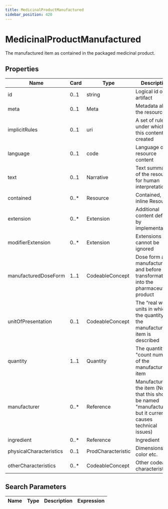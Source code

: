 ```yaml
---
title: MedicinalProductManufactured
sidebar_position: 420
---
```


# MedicinalProductManufactured

The manufactured item as contained in the packaged medicinal product.

## Properties

| Name                    | Card  | Type               | Description                                                                                                       |
| ----------------------- | ----- | ------------------ | ----------------------------------------------------------------------------------------------------------------- |
| id                      | 0..1  | string             | Logical id of this artifact                                                                                       |
| meta                    | 0..1  | Meta               | Metadata about the resource                                                                                       |
| implicitRules           | 0..1  | uri                | A set of rules under which this content was created                                                               |
| language                | 0..1  | code               | Language of the resource content                                                                                  |
| text                    | 0..1  | Narrative          | Text summary of the resource, for human interpretation                                                            |
| contained               | 0..\* | Resource           | Contained, inline Resources                                                                                       |
| extension               | 0..\* | Extension          | Additional content defined by implementations                                                                     |
| modifierExtension       | 0..\* | Extension          | Extensions that cannot be ignored                                                                                 |
| manufacturedDoseForm    | 1..1  | CodeableConcept    | Dose form as manufactured and before any transformation into the pharmaceutical product                           |
| unitOfPresentation      | 0..1  | CodeableConcept    | The “real world” units in which the quantity of the manufactured item is described                                |
| quantity                | 1..1  | Quantity           | The quantity or "count number" of the manufactured item                                                           |
| manufacturer            | 0..\* | Reference          | Manufacturer of the item (Note that this should be named "manufacturer" but it currently causes technical issues) |
| ingredient              | 0..\* | Reference          | Ingredient                                                                                                        |
| physicalCharacteristics | 0..1  | ProdCharacteristic | Dimensions, color etc.                                                                                            |
| otherCharacteristics    | 0..\* | CodeableConcept    | Other codeable characteristics                                                                                    |

## Search Parameters

| Name | Type | Description | Expression |
| ---- | ---- | ----------- | ---------- |
